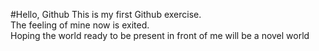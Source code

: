 #Hello, Github
This is my first Github exercise.  
The feeling of mine now is exited.  
Hoping the world ready to be present in front of me will be a novel world
